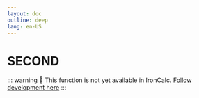 ```yaml
---
layout: doc
outline: deep
lang: en-US
---
```


# SECOND

::: warning
🚧 This function is not yet available in IronCalc.
[Follow development here](https://github.com/ironcalc/IronCalc/labels/Functions)
:::
